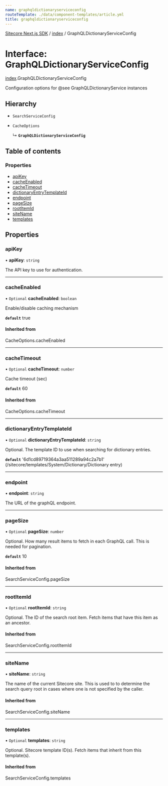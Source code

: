 ```yaml
---
name: graphqldictionaryserviceconfig
routeTemplate: ./data/component-templates/article.yml
title: graphqldictionaryserviceconfig
---
```


[Sitecore Next.js SDK](/docs/nextjs/ref/) / [index](/docs/nextjs/ref/modules/index) / GraphQLDictionaryServiceConfig

# Interface: GraphQLDictionaryServiceConfig

[index](/docs/nextjs/ref/modules/index).GraphQLDictionaryServiceConfig

Configuration options for @see GraphQLDictionaryService instances

## Hierarchy

- `SearchServiceConfig`

- `CacheOptions`

  ↳ **`GraphQLDictionaryServiceConfig`**

## Table of contents

### Properties

- [apiKey](/docs/nextjs/ref/interfaces/index/graphqldictionaryserviceconfig#apikey)
- [cacheEnabled](/docs/nextjs/ref/interfaces/index/graphqldictionaryserviceconfig#cacheenabled)
- [cacheTimeout](/docs/nextjs/ref/interfaces/index/graphqldictionaryserviceconfig#cachetimeout)
- [dictionaryEntryTemplateId](/docs/nextjs/ref/interfaces/index/graphqldictionaryserviceconfig#dictionaryentrytemplateid)
- [endpoint](/docs/nextjs/ref/interfaces/index/graphqldictionaryserviceconfig#endpoint)
- [pageSize](/docs/nextjs/ref/interfaces/index/graphqldictionaryserviceconfig#pagesize)
- [rootItemId](/docs/nextjs/ref/interfaces/index/graphqldictionaryserviceconfig#rootitemid)
- [siteName](/docs/nextjs/ref/interfaces/index/graphqldictionaryserviceconfig#sitename)
- [templates](/docs/nextjs/ref/interfaces/index/graphqldictionaryserviceconfig#templates)

## Properties

### apiKey

• **apiKey**: `string`

The API key to use for authentication.

___

### cacheEnabled

• `Optional` **cacheEnabled**: `boolean`

Enable/disable caching mechanism

**`default`** true

#### Inherited from

CacheOptions.cacheEnabled

___

### cacheTimeout

• `Optional` **cacheTimeout**: `number`

Cache timeout (sec)

**`default`** 60

#### Inherited from

CacheOptions.cacheTimeout

___

### dictionaryEntryTemplateId

• `Optional` **dictionaryEntryTemplateId**: `string`

Optional. The template ID to use when searching for dictionary entries.

**`default`** '6d1cd89719364a3aa511289a94c2a7b1' (/sitecore/templates/System/Dictionary/Dictionary entry)

___

### endpoint

• **endpoint**: `string`

The URL of the graphQL endpoint.

___

### pageSize

• `Optional` **pageSize**: `number`

Optional. How many result items to fetch in each GraphQL call. This is needed for pagination.

**`default`** 10

#### Inherited from

SearchServiceConfig.pageSize

___

### rootItemId

• `Optional` **rootItemId**: `string`

Optional. The ID of the search root item. Fetch items that have this item as an ancestor.

#### Inherited from

SearchServiceConfig.rootItemId

___

### siteName

• **siteName**: `string`

The name of the current Sitecore site. This is used to to determine the search query root
in cases where one is not specified by the caller.

#### Inherited from

SearchServiceConfig.siteName

___

### templates

• `Optional` **templates**: `string`

Optional. Sitecore template ID(s). Fetch items that inherit from this template(s).

#### Inherited from

SearchServiceConfig.templates
